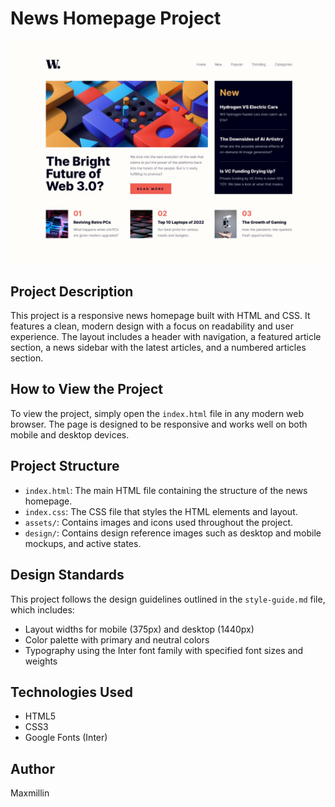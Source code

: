 # News Homepage Project

![Project Overview](./image.png)

## Project Description

This project is a responsive news homepage built with HTML and CSS. It features a clean, modern design with a focus on readability and user experience. The layout includes a header with navigation, a featured article section, a news sidebar with the latest articles, and a numbered articles section.

## How to View the Project

To view the project, simply open the `index.html` file in any modern web browser. The page is designed to be responsive and works well on both mobile and desktop devices.

## Project Structure

- `index.html`: The main HTML file containing the structure of the news homepage.
- `index.css`: The CSS file that styles the HTML elements and layout.
- `assets/`: Contains images and icons used throughout the project.
- `design/`: Contains design reference images such as desktop and mobile mockups, and active states.

## Design Standards

This project follows the design guidelines outlined in the `style-guide.md` file, which includes:

- Layout widths for mobile (375px) and desktop (1440px)
- Color palette with primary and neutral colors
- Typography using the Inter font family with specified font sizes and weights

## Technologies Used

- HTML5
- CSS3
- Google Fonts (Inter)

## Author

Maxmillin

